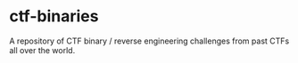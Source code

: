 # ctf-binaries
A repository of CTF binary / reverse engineering challenges from past CTFs all over the world.
